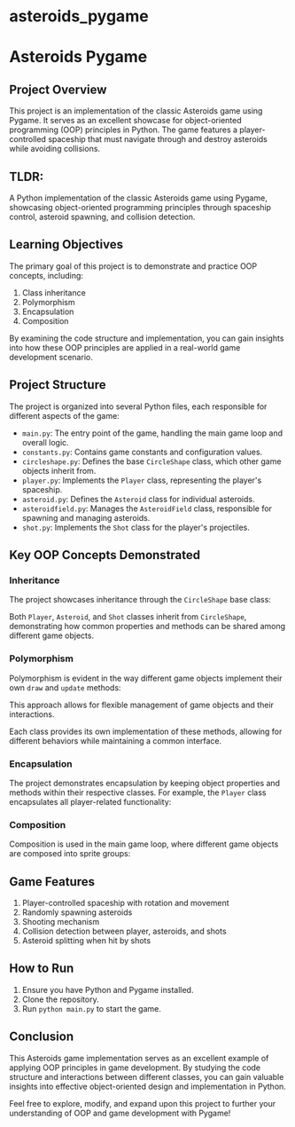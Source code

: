 # asteroids_pygame
# Asteroids Pygame


## Project Overview

This project is an implementation of the classic Asteroids game using Pygame. It serves as an excellent showcase for object-oriented programming (OOP) principles in Python. The game features a player-controlled spaceship that must navigate through and destroy asteroids while avoiding collisions.

## TLDR: 

A Python implementation of the classic Asteroids game using Pygame, showcasing object-oriented programming principles through spaceship control, asteroid spawning, and collision detection.

## Learning Objectives

The primary goal of this project is to demonstrate and practice OOP concepts, including:

1. Class inheritance
2. Polymorphism
3. Encapsulation
4. Composition

By examining the code structure and implementation, you can gain insights into how these OOP principles are applied in a real-world game development scenario.

## Project Structure

The project is organized into several Python files, each responsible for different aspects of the game:

- `main.py`: The entry point of the game, handling the main game loop and overall logic.
- `constants.py`: Contains game constants and configuration values.
- `circleshape.py`: Defines the base `CircleShape` class, which other game objects inherit from.
- `player.py`: Implements the `Player` class, representing the player's spaceship.
- `asteroid.py`: Defines the `Asteroid` class for individual asteroids.
- `asteroidfield.py`: Manages the `AsteroidField` class, responsible for spawning and managing asteroids.
- `shot.py`: Implements the `Shot` class for the player's projectiles.

## Key OOP Concepts Demonstrated

### Inheritance

The project showcases inheritance through the `CircleShape` base class:


Both `Player`, `Asteroid`, and `Shot` classes inherit from `CircleShape`, demonstrating how common properties and methods can be shared among different game objects.

### Polymorphism

Polymorphism is evident in the way different game objects implement their own `draw` and `update` methods:


This approach allows for flexible management of game objects and their interactions.


Each class provides its own implementation of these methods, allowing for different behaviors while maintaining a common interface.

### Encapsulation

The project demonstrates encapsulation by keeping object properties and methods within their respective classes. For example, the `Player` class encapsulates all player-related functionality:


### Composition

Composition is used in the main game loop, where different game objects are composed into sprite groups:


## Game Features

1. Player-controlled spaceship with rotation and movement
2. Randomly spawning asteroids
3. Shooting mechanism
4. Collision detection between player, asteroids, and shots
5. Asteroid splitting when hit by shots

## How to Run

1. Ensure you have Python and Pygame installed.
2. Clone the repository.
3. Run `python main.py` to start the game.

## Conclusion

This Asteroids game implementation serves as an excellent example of applying OOP principles in game development. By studying the code structure and interactions between different classes, you can gain valuable insights into effective object-oriented design and implementation in Python.

Feel free to explore, modify, and expand upon this project to further your understanding of OOP and game development with Pygame!